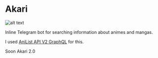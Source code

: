 # Akari


![alt text](https://s4.anilist.co/file/anilistcdn/character/large/24311-WY1Q26PwwJeB.png "Akari logo")

Inline Telegram bot for searching information about animes and mangas.

I used [AniList API V2 GraphQL](https://github.com/AniList/ApiV2-GraphQL-Docs) for this.

Soon Akari 2.0



